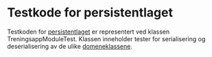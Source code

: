 # Testkode for persistentlaget

Testkoden for [persistentlaget](treningsapp/core/src/main/java/treningsapp/json) er representert ved klassen TreningsappModuleTest. 
Klassen inneholder tester for serialisering og deserialisering av de ulike [domeneklassene](treningsapp/core/src/main/java/treningsapp/core).
